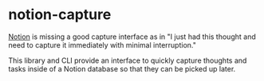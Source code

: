 # notion-capture

[Notion](https://notion.com/) is missing a good capture interface
as in "I just had this thought and need to capture it immediately
with minimal interruption."

This library and CLI provide an interface
to quickly capture thoughts and tasks
inside of a Notion database
so that they can be picked up later.
